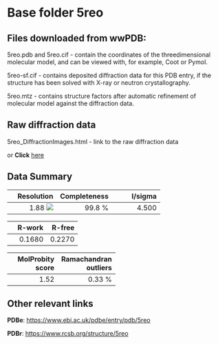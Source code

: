 # Base folder 5reo

## Files downloaded from wwPDB:

5reo.pdb and 5reo.cif - contain the coordinates of the threedimensional molecular model, and can be viewed with, for example, Coot or Pymol.

5reo-sf.cif - contains deposited diffraction data for this PDB entry, if the structure has been solved with X-ray or neutron crystallography.

5reo.mtz - contains structure factors after automatic refinement of molecular model against the diffraction data.

## Raw diffraction data

5reo_DiffractionImages.html - link to the raw diffraction data 

or **Click** [here](https://zenodo.org/record/3730956) 

## Data Summary
|   | Resolution | Completeness| I/sigma |
|---|-------------:|----------------:|--------------:|
|   |1.88 <img src="https://latex.codecogs.com/svg.latex?{\mbox{\normalfont\AA}}"/>|99.8  %|<img width=50/>4.500|

|   | **R-work**| **R-free**   
|---|-------------:|----------------:|           
||0.1680|0.2270|

|   |**MolProbity<br>score**| **Ramachandran<br>outliers** 
|---|-------------:|----------------:|
||1.52|0.33 %|

## Other relevant links 
**PDBe**:  https://www.ebi.ac.uk/pdbe/entry/pdb/5reo
 
**PDBr**: https://www.rcsb.org/structure/5reo 


